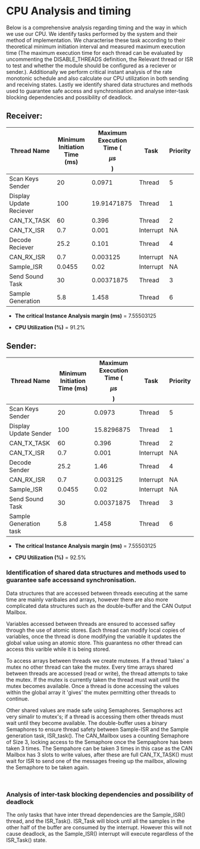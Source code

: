 # CPU Analysis and timing

Below is a comprehensive analysis regarding timing and the way in which we use our CPU. We identify tasks performed by the system and their method of implementation. We characterise these task according to their theoretical minimum initiation interval and measured maximum execution time (The maximum execution time for each thread can be evaluated by uncommenting the DISABLE_THREADS definition, the Relevant thread or ISR to test and whether the module should be configured as a reciever or sender.). Additionally we perform critical instant analysis of the rate monotonic schedule and also calculate our CPU utilization in both sending and receiving states. Lastly we identify shared data structures and methods used to guarantee safe access and synchronisation and analyse inter-task blocking dependencies and possibility of deadlock. 

## Receiver: 

| Thread Name | Minimum Initiation Time (ms) | Maximum Execution Time ($$\mu s$$) | Task | Priority | 
| ------ | ------ | ------ | ------ | ------ |
| Scan Keys Sender | 20 |  0.0971 | Thread  | 5 |
| Display Update Reciever  | 100 |  19.91471875 | Thread  | 1 |
| CAN_TX_TASK  | 60 |  0.396 | Thread  | 2 |
| CAN_TX_ISR  |  0.7 |  0.001 | Interrupt  | NA |
| Decode Reciever  |  25.2 |  0.101 | Thread  | 4 |
| CAN_RX_ISR  |  0.7 |  0.003125 | Interrupt  | NA |
| Sample_ISR  |  0.0455 |  0.02 | Interrupt  | NA |
| Send Sound Task | 30 | 0.00371875 | Thread | 3 |
| Sample Generation | 5.8| 1.458 | Thread | 6 |

- **The critical Instance Analysis margin (ms)** = 7.55503125

- **CPU Utilization (%)** = 91.2%


## Sender: 

| Thread Name | Minimum Initiation Time (ms) | Maximum Execution Time ($$\mu s$$) | Task | Priority | 
| ------ | ------ | ------ | ------ | ------ |
| Scan Keys Sender | 20 |  0.0973 | Thread  | 5 |
| Display Update Sender  | 100 |  15.8296875 | Thread  | 1 |
| CAN_TX_TASK  | 60 |  0.396 | Thread  | 2 |
| CAN_TX_ISR  |  0.7 |  0.001 | Interrupt  | NA |
| Decode Sender  |  25.2 |  1.46 | Thread  | 4 |
| CAN_RX_ISR  |  0.7 |  0.003125 | Interrupt  | NA |
| Sample_ISR  |  0.0455 |  0.02 | Interrupt  | NA |
| Send Sound Task | 30 | 0.00371875 | Thread | 3 |
| Sample Generation task | 5.8| 1.458 | Thread | 6 |

- **The critical Instance Analysis margin (ms)** = 7.55503125

- **CPU Utilization (%)** =  92.5%





### Identification of shared data structures and methods used to guarantee safe accessand synchronisation.

Data structures that are accessed between threads executing at the same time are mainly varibales and arrays, however there are also more complicated data structures such as the double-buffer and the CAN Output Mailbox.

Variables accessed between threads are ensured to accessed safley through the use of atomic stores. Each thread can modify local copies of variables, once the thread is done modifying the variable it updates the global value using an atomic store. This guarantess no other thread can access this varible while it is being stored.

To access arrays between threads we create mutexes. If a thread 'takes' a mutex no other thread can take the mutex. Every time arrays shared between threads are accessed (read or write), the thread attempts to take the mutex. If the mutex is currently taken the thread must wait until the mutex becomes available. Once a thread is done accessing the values within the global array it 'gives' the mutex permitting other threads to continue.

Other shared values are made safe using Semaphores. Semaphores act very simalir to mutex's; if a thread is accessing them other threads must wait until they become available. The double-buffer uses a binary Semaphores to ensure thread safety between Sample-ISR and the Sample generation task, ISR_task(). The CAN_Mailbox uses a counting Semaphore of Size 3, locking access to the Semaphore once the Sempaphore has been taken 3 times. The Sempahore can be taken 3 times in this case as the CAN Mailbox has 3 slots to write values, after these are full CAN_TX_TASK() must wait for ISR to send one of the messages freeing up the mailbox, allowing the Semaphore to be taken again.

 
### Analysis of inter-task blocking dependencies and possibility of deadlock

The only tasks that have inter thread dependencies are the Sample_ISR() thread, and the ISR_Task(). ISR_Task will block until all the samples in the other half of the buffer are consumed by the interrupt. However this will not cause deadlock, as the Sample_ISR() interrupt will execute regardless of the ISR_Task() state.


